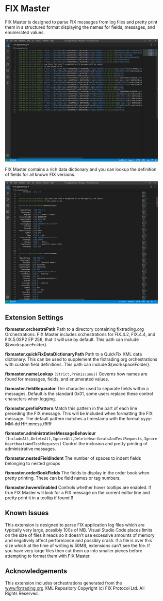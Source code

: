 # FIX Master

FIX Master is designed to parse FIX messages from log files and pretty print them in a structured format displaying the names for fields, messages, and enumerated values.

![fixmaster](images/fixMaster.gif)

FIX Master contains a rich data dictionary and you can lookup the definition of fields for all known FIX versions.

![fixmaster](images/fixMasterFieldLookup.gif)

## Extension Settings

**fixmaster.orchestraPath** Path to a directory containing fixtrading.org Orchestrations. FIX Master includes orchestrations for FIX.4.2, FIX.4.4, and FIX.5.0SP2 EP 258, that it will use by default. This path can include ${workspaceFolder}.

**fixmaster.quickFixDataDictionaryPath** Path to a QuickFix XML data dictionary. This can be used to supplement the fixtrading.org orchestrations with custom field definitions. This path can include ${workspaceFolder}.

**fixmaster.nameLookup** `(Strict,Promiscuous)` Governs how names are found for messages, fields, and enumerated values.

**fixmaster.fieldSeparator** The character used to separate fields within a messages. Default is the standard 0x01, some users replace these control characters when logging.

**fixmaster.prefixPattern** Match this pattern in the part of each line preceding the FIX message. This will be included when formatting the FIX message. The default pattern matches a timestamp with the format yyyy-MM-dd HH:mm:ss.ffffff

**fixmaster.administrativeMessageBehaviour** `(IncludeAll,DeleteAll,IgnoreAll,DeleteHeartbeatsAndTestRequests,IgnoreHeartbeatsAndTestRequests)` Control the inclusion and pretty printing of administrative messages.

**fixmaster.nestedFieldIndent** The number of spaces to indent fields belonging to nested groups

**fixmaster.orderBookFields** The fields to display in the order book when pretty printing. These can be field names or tag numbers.

**fixmaster.hoversEnabled** Controls whether hover tooltips are enabled. If true FIX Master will look for a FIX message on the current editor line and pretty print it in a tooltip if found.ß

## Known Issues

This extension is designed to parse FIX application log files which are typically very large, possibly 100s of MB. Visual Studio Code places limits on the size of files it reads so it
doesn't use excessive amounts of memory and negatively affect performance and possibly crash. If a file is over this size which at the time of writing is 50MB, extensions can't see the file. If you have very large files then cut them up into smaller pieces before attempting to format them with FIX Master.

## Acknowledgements

This extension includes orchestrations generated from the www.fixtrading.org XML Repository Copyright (c) FIX Protocol Ltd. All Rights Reserved.
